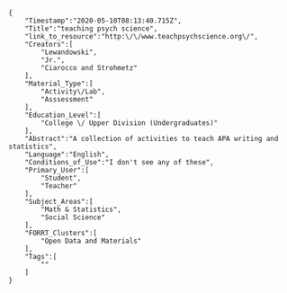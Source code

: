 
    {
        "Timestamp":"2020-05-10T08:13:40.715Z",
        "Title":"teaching psych science",
        "link_to_resource":"http:\/\/www.teachpsychscience.org\/",
        "Creators":[
            "Lewandowski",
            "Jr.",
            "Ciarocco and Strohmetz"
        ],
        "Material_Type":[
            "Activity\/Lab",
            "Asssessment"
        ],
        "Education_Level":[
            "College \/ Upper Division (Undergraduates)"
        ],
        "Abstract":"A collection of activities to teach APA writing and statistics",
        "Language":"English",
        "Conditions_of_Use":"I don't see any of these",
        "Primary_User":[
            "Student",
            "Teacher"
        ],
        "Subject_Areas":[
            "Math & Statistics",
            "Social Science"
        ],
        "FORRT_Clusters":[
            "Open Data and Materials"
        ],
        "Tags":[
            ""
        ]
    }
